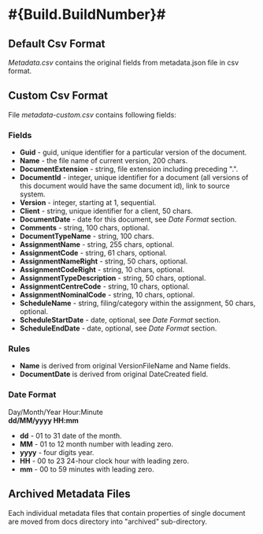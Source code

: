 # #{Build.BuildNumber}#

## Default Csv Format ##

*Metadata.csv* contains the original fields from metadata.json file in csv format.
 
## Custom Csv Format ##

File *metadata-custom.csv* contains following fields:

### Fields ###

* **Guid** - guid, unique identifier for a particular version of the document.
* **Name** - the file name of current version, 200 chars.
* **DocumentExtension** - string, file extension including preceding ".".
* **DocumentId** - integer, unique identifier for a document (all versions of this document would have the same document id), link to source system.
* **Version** - integer, starting at 1, sequential.
* **Client** - string, unique identifier for a client, 50 chars.
* **DocumentDate** - date for this document, see *Date Format* section.
* **Comments** - string, 100 chars, optional.
* **DocumentTypeName** - string, 100 chars.
* **AssignmentName** - string, 255 chars, optional.
* **AssignmentCode** - string, 61 chars, optional.
* **AssignmentNameRight** - string, 50 chars, optional.
* **AssignmentCodeRight** - string, 10 chars, optional.
* **AssignmentTypeDescription** - string, 50 chars, optional.
* **AssignmentCentreCode** - string, 10 chars, optional.
* **AssignmentNominalCode** - string, 10 chars, optional.
* **ScheduleName** - string, filing/category within the assignment, 50 chars, optional.
* **ScheduleStartDate** - date, optional, see *Date Format* section.
* **ScheduleEndDate** - date, optional, see *Date Format* section.

### Rules ###

* **Name** is derived from original VersionFileName and Name fields. 
* **DocumentDate** is derived from original DateCreated field.

### Date Format ###

Day/Month/Year Hour:Minute   
**dd/MM/yyyy HH:mm**

* **dd** - 01 to 31 date of the month.
* **MM** - 01 to 12 month number with leading zero.
* **yyyy** - four digits year.
* **HH** - 00 to 23 24-hour clock hour with leading zero.
* **mm** - 00 to 59 minutes with leading zero.

## Archived Metadata Files ##

Each individual metadata files that contain properties of single document are moved from docs directory into "archived" sub-directory.

